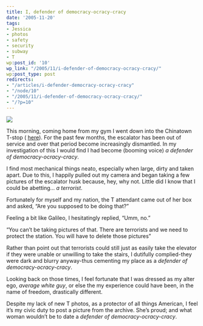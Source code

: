 ```yaml
---
title: I, defender of democracy-ocracy-cracy
date: '2005-11-20'
tags:
- Jessica
- photos
- safety
- security
- subway
- T
wp:post_id: '10'
wp_link: "/2005/11/i-defender-of-democracy-ocracy-cracy/"
wp:post_type: post
redirects:
- "/articles/i-defender-democracy-ocracy-cracy"
- "/node/10"
- "/2005/11/i-defender-of-democracy-ocracy-cracy/"
- "/?p=10"
---
```


[ ![](http://static.flickr.com/32/65334904_547afbef8d_m.jpg "") ](http://www.flickr.com/photos/atomicworkshop/65334904/)

This morning, coming home from my gym I went down into the Chinatown T-stop ( [here](/node/9)). For the past few months, the escalator has been out of service and over that period become increasingly dismantled. In my investigation of this I would find I had become (booming voice) _a defender of democracy-ocracy-cracy_.

I find most mechanical things neato, especially when large, dirty and taken apart. Due to this, I happily pulled out my camera and began taking a few pictures of the escalator husk because, hey, why not. Little did I know that I could be abetting… _a terrorist_.

Fortunately for myself and my nation, the T attendant came out of her box and asked, “Are you supposed to be doing that?”

Feeling a bit like Galileo, I hesitatingly replied, “Umm, no.”

“You can’t be taking pictures of that. There are terrorists and we need to protect the station. You will have to delete those pictures”

Rather than point out that terrorists could still just as easily take the elevator if they were unable or unwilling to take the stairs, I dutifully complied-they were dark and blurry anyway-thus cementing my place as a _defender of democracy-ocracy-cracy_.

Looking back on those times, I feel fortunate that I was dressed as my alter ego, _average white guy_, or else the my experience could have been, in the name of freedom, drastically different.

Despite my lack of new T photos, as a protector of all things American, I feel it’s my civic duty to post a picture from the archive. She’s proud; and what woman wouldn’t be to date a _defender of democracy-ocracy-cracy_.
